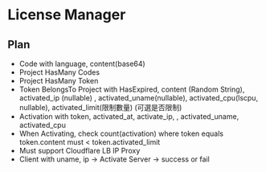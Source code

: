 # License Manager

## Plan
* Code with language, content(base64)
* Project HasMany Codes
* Project HasMany Token
* Token BelongsTo Project with HasExpired, content (Random String), activated_ip (nullable) , activated_uname(nullable), activated_cpu(lscpu, nullable), activated_limit(限制數量) (可選是否限制)
* Activation with token, activated_at, activate_ip, , activated_uname, activated_cpu 
* When Activating, check count(activation) where token equals token.content must < token.activated_limit
* Must support Cloudflare LB IP Proxy
* Client with uname, ip -> Activate Server -> success or fail
